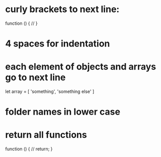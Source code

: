 # curly brackets to next line:

function ()
{
    //
}

# 4 spaces for indentation

# each element of objects and arrays go to next line

let array = [
'something',
'something else'
]

# folder names in lower case

# return all functions

function ()
{
    //
    return;
}
